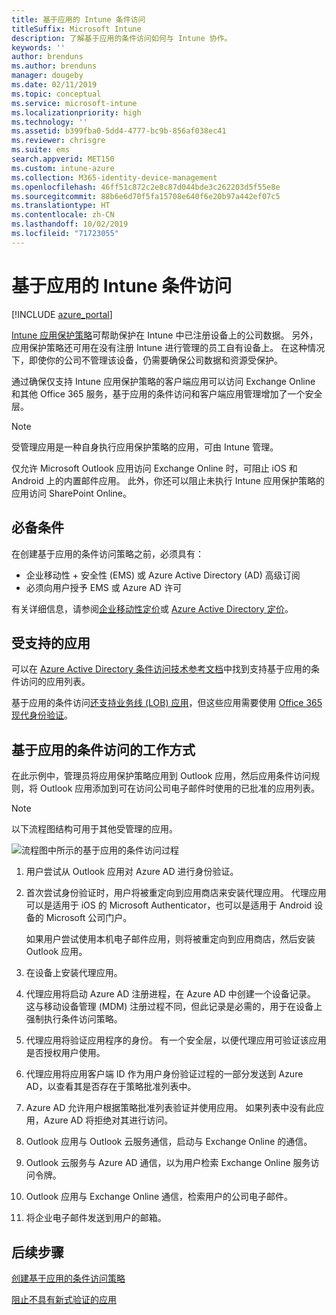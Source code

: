 ```yaml
---
title: 基于应用的 Intune 条件访问
titleSuffix: Microsoft Intune
description: 了解基于应用的条件访问如何与 Intune 协作。
keywords: ''
author: brenduns
ms.author: brenduns
manager: dougeby
ms.date: 02/11/2019
ms.topic: conceptual
ms.service: microsoft-intune
ms.localizationpriority: high
ms.technology: ''
ms.assetid: b399fba0-5dd4-4777-bc9b-856af038ec41
ms.reviewer: chrisgre
ms.suite: ems
search.appverid: MET150
ms.custom: intune-azure
ms.collection: M365-identity-device-management
ms.openlocfilehash: 46ff51c872c2e8c87d044bde3c262203d5f55e8e
ms.sourcegitcommit: 88b6e6d70f5fa15708e640f6e20b97a442ef07c5
ms.translationtype: HT
ms.contentlocale: zh-CN
ms.lasthandoff: 10/02/2019
ms.locfileid: "71723055"
---
```

# <a name="app-based-conditional-access-with-intune"></a>基于应用的 Intune 条件访问

[!INCLUDE [azure_portal](../includes/azure_portal.md)]

[Intune 应用保护策略](../apps/app-protection-policy.md)可帮助保护在 Intune 中已注册设备上的公司数据。 另外，应用保护策略还可用在没有注册 Intune 进行管理的员工自有设备上。 在这种情况下，即使你的公司不管理该设备，仍需要确保公司数据和资源受保护。

通过确保仅支持 Intune 应用保护策略的客户端应用可以访问 Exchange Online 和其他 Office 365 服务，基于应用的条件访问和客户端应用管理增加了一个安全层。

> [!NOTE]
> 受管理应用是一种自身执行应用保护策略的应用，可由 Intune 管理。

仅允许 Microsoft Outlook 应用访问 Exchange Online 时，可阻止 iOS 和 Android 上的内置邮件应用。 此外，你还可以阻止未执行 Intune 应用保护策略的应用访问 SharePoint Online。

## <a name="prerequisites"></a>必备条件
在创建基于应用的条件访问策略之前，必须具有：

- 企业移动性 + 安全性 (EMS) 或 Azure Active Directory (AD) 高级订阅  
- 必须向用户授予 EMS 或 Azure AD 许可

有关详细信息，请参阅[企业移动性定价](https://www.microsoft.com/cloud-platform/enterprise-mobility-pricing)或 [Azure Active Directory 定价](https://azure.microsoft.com/pricing/details/active-directory/)。

## <a name="supported-apps"></a>受支持的应用

可以在 [Azure Active Directory 条件访问技术参考文档](https://docs.microsoft.com/azure/active-directory/active-directory-conditional-access-technical-reference)中找到支持基于应用的条件访问的应用列表。

基于应用的条件访问[还支持业务线 (LOB) 应用](app-modern-authentication-block.md)，但这些应用需要使用 [Office 365 现代身份验证](https://support.office.com/article/Using-Office-365-modern-authentication-with-Office-clients-776c0036-66fd-41cb-8928-5495c0f9168a)。 

## <a name="how-app-based-conditional-access-works"></a>基于应用的条件访问的工作方式

在此示例中，管理员将应用保护策略应用到 Outlook 应用，然后应用条件访问规则，将 Outlook 应用添加到可在访问公司电子邮件时使用的已批准的应用列表。

> [!NOTE]
> 以下流程图结构可用于其他受管理的应用。

![流程图中所示的基于应用的条件访问过程](./media/app-based-conditional-access-intune/ca-intune-common-ways-3.png)

1. 用户尝试从 Outlook 应用对 Azure AD 进行身份验证。

2. 首次尝试身份验证时，用户将被重定向到应用商店来安装代理应用。 代理应用可以是适用于 iOS 的 Microsoft Authenticator，也可以是适用于 Android 设备的 Microsoft 公司门户。

   如果用户尝试使用本机电子邮件应用，则将被重定向到应用商店，然后安装 Outlook 应用。

3. 在设备上安装代理应用。

4. 代理应用将启动 Azure AD 注册进程，在 Azure AD 中创建一个设备记录。 这与移动设备管理 (MDM) 注册过程不同，但此记录是必需的，用于在设备上强制执行条件访问策略。

5. 代理应用将验证应用程序的身份。 有一个安全层，以便代理应用可验证该应用是否授权用户使用。

6. 代理应用将应用客户端 ID 作为用户身份验证过程的一部分发送到 Azure AD，以查看其是否存在于策略批准列表中。

7. Azure AD 允许用户根据策略批准列表验证并使用应用。 如果列表中没有此应用，Azure AD 将拒绝对其进行访问。

8. Outlook 应用与 Outlook 云服务通信，启动与 Exchange Online 的通信。

9. Outlook 云服务与 Azure AD 通信，以为用户检索 Exchange Online 服务访问令牌。

10. Outlook 应用与 Exchange Online 通信，检索用户的公司电子邮件。

11. 将企业电子邮件发送到用户的邮箱。

## <a name="next-steps"></a>后续步骤
[创建基于应用的条件访问策略](app-based-conditional-access-intune-create.md)

[阻止不具有新式验证的应用](app-modern-authentication-block.md)
